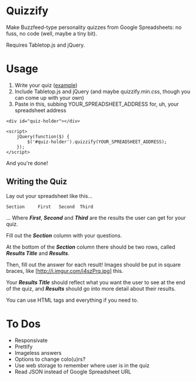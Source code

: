 Quizzify
========

Make Buzzfeed-type personality quizzes from Google Spreadsheets: no fuss, no code (well, maybe a tiny bit).

Requires Tabletop.js and jQuery.

Usage
========

1. Write your quiz (<a href="https://docs.google.com/spreadsheets/d/1v8HD8KrmIIyt_qgPCxBG6N0XNnmwJbDrUQEfVE7aPK8/pubhtml" target="_blank">example</a>)
2. Include Tabletop.js and jQuery (and maybe quizzify.min.css, though you can come up with your own)
3. Paste in this, subbing YOUR_SPREADSHEET_ADDRESS for, uh, your spreadsheet address

```
<div id="quiz-holder"></div>

<script>
    jQuery(function($) {
        $('#quiz-holder').quizzify(YOUR_SPREADSHEET_ADDRESS);
    });
</script>
```

And you're done!

Writing the Quiz
------

Lay out your spreadsheet like this... 

```
Section     First   Second  Third
```

... Where ***First***, ***Second*** and ***Third*** are the results the user can get for your quiz.

Fill out the ***Section*** column with your questions.

At the bottom of the ***Section*** column there should be two rows, called ***Results Title*** and ***Results***.

Then, fill out the answer for each result! Images should be put in square braces, like [http://i.imgur.com/i4szPrq.jpg] this.

Your ***Results Title*** should reflect what you want the user to see at the end of the quiz, and ***Results*** should go into more detail about their results.

You can use HTML tags and everything if you need to.

To Dos 
========

* Responsivate
* Prettify
* Imageless answers
* Options to change colo(u)rs?
* Use web storage to remember where user is in the quiz
* Read JSON instead of Google Spreadsheet URL
